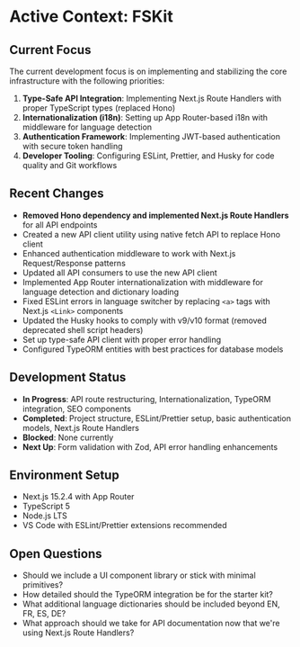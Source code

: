 # Active Context: FSKit

## Current Focus

The current development focus is on implementing and stabilizing the core infrastructure with the following priorities:

1. **Type-Safe API Integration**: Implementing Next.js Route Handlers with proper TypeScript types (replaced Hono)
2. **Internationalization (i18n)**: Setting up App Router-based i18n with middleware for language detection
3. **Authentication Framework**: Implementing JWT-based authentication with secure token handling
4. **Developer Tooling**: Configuring ESLint, Prettier, and Husky for code quality and Git workflows

## Recent Changes

- **Removed Hono dependency and implemented Next.js Route Handlers** for all API endpoints
- Created a new API client utility using native fetch API to replace Hono client
- Enhanced authentication middleware to work with Next.js Request/Response patterns
- Updated all API consumers to use the new API client
- Implemented App Router internationalization with middleware for language detection and dictionary loading
- Fixed ESLint errors in language switcher by replacing `<a>` tags with Next.js `<Link>` components
- Updated the Husky hooks to comply with v9/v10 format (removed deprecated shell script headers)
- Set up type-safe API client with proper error handling
- Configured TypeORM entities with best practices for database models

## Development Status

- **In Progress**: API route restructuring, Internationalization, TypeORM integration, SEO components
- **Completed**: Project structure, ESLint/Prettier setup, basic authentication models, Next.js Route Handlers
- **Blocked**: None currently
- **Next Up**: Form validation with Zod, API error handling enhancements

## Environment Setup

- Next.js 15.2.4 with App Router
- TypeScript 5
- Node.js LTS
- VS Code with ESLint/Prettier extensions recommended

## Open Questions

- Should we include a UI component library or stick with minimal primitives?
- How detailed should the TypeORM integration be for the starter kit?
- What additional language dictionaries should be included beyond EN, FR, ES, DE?
- What approach should we take for API documentation now that we're using Next.js Route Handlers?
